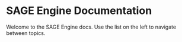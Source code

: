 # SAGE Engine Documentation

Welcome to the SAGE Engine docs. Use the list on the left to navigate between topics.
